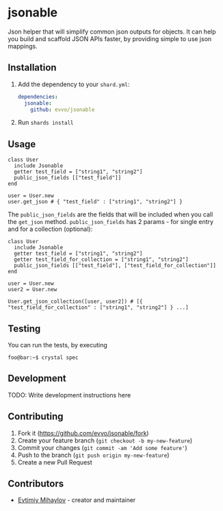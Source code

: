 # jsonable

Json helper that will simplify common json outputs for objects.
It can help you build and scaffold JSON APIs faster, by providing simple to use json mappings.

## Installation

1. Add the dependency to your `shard.yml`:

   ```yaml
   dependencies:
     jsonable:
       github: evvo/jsonable
   ```

2. Run `shards install`

## Usage

```crystal
class User
  include Jsonable
  getter test_field = ["string1", "string2"]
  public_json_fields [["test_field"]]
end

user = User.new
user.get_json # { "test_field" : ["string1", "string2"] }

```

The `public_json_fields` are the fields that will be included when you call the `get_json` method.
`public_json_fields` has 2 params - for single entry and for a collection (optional):

```crystal
class User
  include Jsonable
  getter test_field = ["string1", "string2"]
  getter test_field_for_collection = ["string1", "string2"]
  public_json_fields [["test_field"], ["test_field_for_collection"]]
end

user = User.new
user2 = User.new

User.get_json_collection([user, user2]) # [{ "test_field_for_collection" : ["string1", "string2"] } ...]

```

## Testing

You can run the tests, by executing

```console
foo@bar:~$ crystal spec
```

## Development

TODO: Write development instructions here

## Contributing

1. Fork it (<https://github.com/evvo/jsonable/fork>)
2. Create your feature branch (`git checkout -b my-new-feature`)
3. Commit your changes (`git commit -am 'Add some feature'`)
4. Push to the branch (`git push origin my-new-feature`)
5. Create a new Pull Request

## Contributors

- [Evtimiy Mihaylov](https://github.com/evvo) - creator and maintainer
